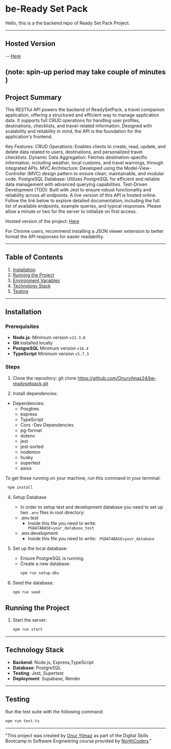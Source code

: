 # be-Ready Set Pack

Hello, this is a the backend repo of Ready Set Pack Project.

---

## Hosted Version

 -- [Here](https://readysetpack.onrender.com/api)
 
  (note: spin-up period may take couple of minutes )
---

## Project Summary

This RESTful API powers the backend of ReadySetPack, a travel companion application, offering a structured and efficient way to manage application data. It supports full CRUD operations for handling user profiles, destinations, checklists, and travel-related information. Designed with scalability and reliability in mind, the API is the foundation for the application's frontend.

Key Features:
CRUD Operations: Enables clients to create, read, update, and delete data related to users, destinations, and personalized travel checklists.
Dynamic Data Aggregation: Fetches destination-specific information, including weather, local customs, and travel warnings, through integrated APIs.
MVC Architecture: Developed using the Model-View-Controller (MVC) design pattern to ensure clean, maintainable, and modular code.
PostgreSQL Database: Utilizes PostgreSQL for efficient and reliable data management with advanced querying capabilities.
Test-Driven Development (TDD): Built with Jest to ensure robust functionality and reliability across all endpoints.
A live version of this API is hosted online. Follow the link below to explore detailed documentation, including the full list of available endpoints, example queries, and typical responses. Please allow a minute or two for the server to initialize on first access.

Hosted version of the project: [Here](https://be-readysetpack.onrender.com/api)

For Chrome users, recommend installing a JSON viewer extension to better format the API responses for easier readability.

---

## Table of Contents

1. [Installation](#installation)
2. [Running the Project](#running-the-project)
3. [Environment Variables](#environment-variables)
4. [Technology Stack](#technology-stack)
5. [Testing](#testing)

---

## Installation

### Prerequisites
- **Node.js**: Minimum version `v22.3.0` 
- **Git** installed locally
- **PostgreSQL** Minimum version `v16.4`
- **TypeScript** Minimum version `v5.7.3`


### Steps

1. Clone the repository:
git clone https://github.com/Onuryilmaz24/be-readysetpack.git

2. Install dependencies:
- Dependencies:
    + Posgtres
    + express
    + TypeScript
    + Cors
-Dev Dependencies
    + pg-format
    + dotenv
    + jest
    + jest-sorted
    + nodemon
    + husky
    + supertest
    + axios

To get these running on your machine, run this command in your terminal:
  ```bash
   npm install
   ```      
     
4. Setup Database
   - In order to setup test and development database you need to set up two `.env` files in root directory:
   - .env.test
       - Inside this file you need to write:
         ` PGDATABASE=your_database_test`
   - .env.development
       - Inside this file you need to write:
         ` PGDATABASE=your_database`

5. Set up the local database:
   - Ensure PostgreSQL is running.
   - Create a new database:
     ```bash
     npm run setup-dbs
     ```
6. Seed the database:
   ```bash
   npm run seed
   ```
## Running the Project

1. Start the server:
   ```bash
   npm run start
   ```

---
## Technology Stack

- **Backend**: Node.js, Express,TypeScript
- **Database**: PostgreSQL
- **Testing**: Jest, Supertest
- **Deployment**: Supabase, Render

---

## Testing

Run the test suite with the following command:

```bash
npm run test-ts

```
---
"This project was created by [Onur Yilmaz](https://github.com/Onuryilmaz24) as part of the Digital Skills Bootcamp in Software Engineering course provided by [NorthCoders](https://northcoders.com/)."
